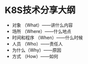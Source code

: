 # K8S技术分享大纲

- 对象 （What）——讲什么内容
- 场所 （Where）——什么地点
- 时间和程序 （When）——什么时候
- 人员 （Who）——责任人
- 为什么（Why）——原因
- 方式 （How）——如何
